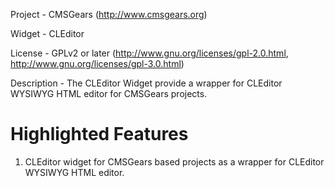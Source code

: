 Project 	- CMSGears (http://www.cmsgears.org)

Widget  	- CLEditor

License 	- GPLv2 or later (http://www.gnu.org/licenses/gpl-2.0.html, http://www.gnu.org/licenses/gpl-3.0.html)

Description - The CLEditor Widget provide a wrapper for CLEditor WYSIWYG HTML editor for CMSGears projects.

Highlighted Features
=========================================
1. CLEditor widget for CMSGears based projects as a wrapper for CLEditor WYSIWYG HTML editor.